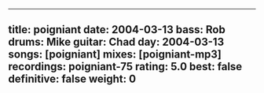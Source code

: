 
---
title: poigniant
date: 2004-03-13
bass:	Rob
drums:	Mike
guitar:	Chad
day: 2004-03-13
songs: [poigniant]
mixes: [poigniant-mp3]
recordings: poigniant-75
rating: 5.0
best: false
definitive: false
weight: 0
---
